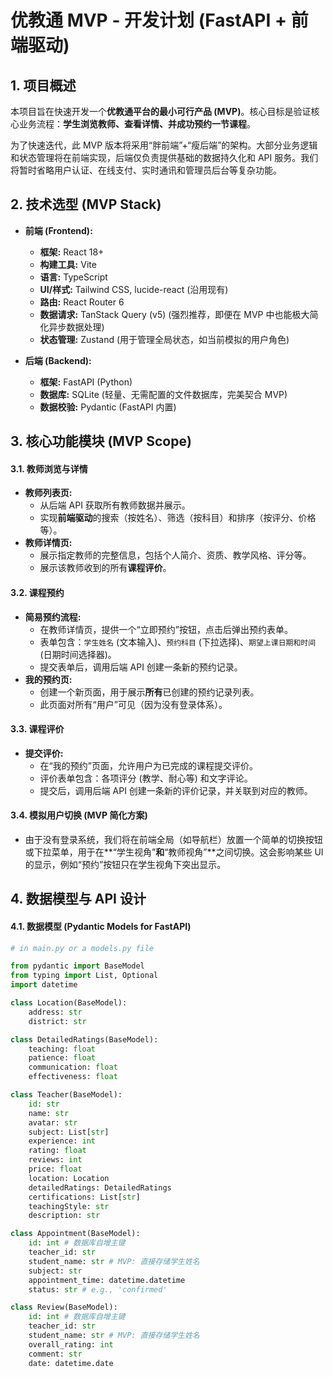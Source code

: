 # 优教通 MVP - 开发计划 (FastAPI + 前端驱动)

## 1. 项目概述

本项目旨在快速开发一个**优教通平台的最小可行产品 (MVP)**。核心目标是验证核心业务流程：**学生浏览教师、查看详情、并成功预约一节课程**。

为了快速迭代，此 MVP 版本将采用“胖前端”+“瘦后端”的架构。大部分业务逻辑和状态管理将在前端实现，后端仅负责提供基础的数据持久化和 API 服务。我们将暂时省略用户认证、在线支付、实时通讯和管理员后台等复杂功能。

## 2. 技术选型 (MVP Stack)

* **前端 (Frontend):**

  * **框架:** React 18+
  * **构建工具:** Vite
  * **语言:** TypeScript
  * **UI/样式:** Tailwind CSS, lucide-react (沿用现有)
  * **路由:** React Router 6
  * **数据请求:** TanStack Query (v5) (强烈推荐，即便在 MVP 中也能极大简化异步数据处理)
  * **状态管理:** Zustand (用于管理全局状态，如当前模拟的用户角色)
* **后端 (Backend):**

  * **框架:** FastAPI (Python)
  * **数据库:** SQLite (轻量、无需配置的文件数据库，完美契合 MVP)
  * **数据校验:** Pydantic (FastAPI 内置)

## 3. 核心功能模块 (MVP Scope)

#### 3.1. 教师浏览与详情

* **教师列表页:**
  * 从后端 API 获取所有教师数据并展示。
  * 实现**前端驱动**的搜索（按姓名）、筛选（按科目）和排序（按评分、价格等）。
* **教师详情页:**
  * 展示指定教师的完整信息，包括个人简介、资质、教学风格、评分等。
  * 展示该教师收到的所有**课程评价**。

#### 3.2. 课程预约

* **简易预约流程:**
  * 在教师详情页，提供一个“立即预约”按钮，点击后弹出预约表单。
  * 表单包含：`学生姓名` (文本输入)、`预约科目` (下拉选择)、`期望上课日期和时间` (日期时间选择器)。
  * 提交表单后，调用后端 API 创建一条新的预约记录。
* **我的预约页:**
  * 创建一个新页面，用于展示**所有**已创建的预约记录列表。
  * 此页面对所有“用户”可见（因为没有登录体系）。

#### 3.3. 课程评价

* **提交评价:**
  * 在“我的预约”页面，允许用户为已完成的课程提交评价。
  * 评价表单包含：各项评分 (教学、耐心等) 和文字评论。
  * 提交后，调用后端 API 创建一条新的评价记录，并关联到对应的教师。

#### 3.4. 模拟用户切换 (MVP 简化方案)

* 由于没有登录系统，我们将在前端全局（如导航栏）放置一个简单的切换按钮或下拉菜单，用于在**“学生视角”**和**“教师视角”**之间切换。这会影响某些 UI 的显示，例如“预约”按钮只在学生视角下突出显示。

## 4. 数据模型与 API 设计

#### 4.1. 数据模型 (Pydantic Models for FastAPI)

```python
# in main.py or a models.py file

from pydantic import BaseModel
from typing import List, Optional
import datetime

class Location(BaseModel):
    address: str
    district: str

class DetailedRatings(BaseModel):
    teaching: float
    patience: float
    communication: float
    effectiveness: float

class Teacher(BaseModel):
    id: str
    name: str
    avatar: str
    subject: List[str]
    experience: int
    rating: float
    reviews: int
    price: float
    location: Location
    detailedRatings: DetailedRatings
    certifications: List[str]
    teachingStyle: str
    description: str

class Appointment(BaseModel):
    id: int # 数据库自增主键
    teacher_id: str
    student_name: str # MVP: 直接存储学生姓名
    subject: str
    appointment_time: datetime.datetime
    status: str # e.g., 'confirmed'

class Review(BaseModel):
    id: int # 数据库自增主键
    teacher_id: str
    student_name: str # MVP: 直接存储学生姓名
    overall_rating: int
    comment: str
    date: datetime.date
```
